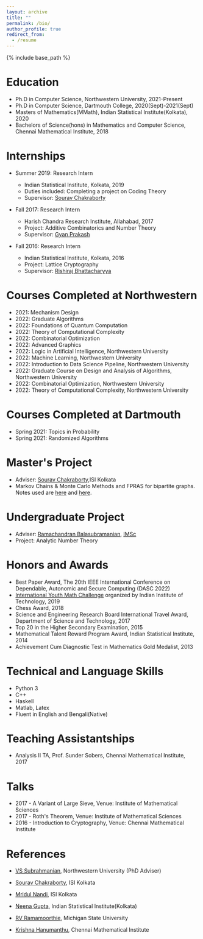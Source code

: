 ```yaml
---
layout: archive
title: ""
permalink: /bio/
author_profile: true
redirect_from:
  - /resume
---
```


{% include base_path %}

Education
======
* Ph.D in Computer Science, Northwestern University, 2021-Present
* Ph.D in Computer Science, Dartmouth College, 2020(Sept)-2021(Sept)
* Masters of Mathematics(MMath), Indian Statistical Institute(Kolkata), 2020
* Bachelors of Science(hons) in Mathematics and Computer Science, Chennai Mathematical Institute, 2018

Internships
======
* Summer 2019: Research Intern
  * Indian Statistical Institute, Kolkata, 2019
  * Duties included: Completing a project on Coding Theory
  * Supervisor: [Sourav Chakraborty](https://www.isical.ac.in/~sourav/)

* Fall 2017: Research Intern
  * Harish Chandra Research Institute, Allahabad, 2017
  * Project: Additive Combinatorics and Number Theory
  * Supervisor: [Gyan Prakash](http://www.hri.res.in/people/Mathematics/gyan)

* Fall 2016: Research Intern
  * Indian Statistical Institute, Kolkata, 2016
  * Project: Lattice Cryptography
  * Supervisor: [Rishiraj Bhattacharyya](http://www.niser.ac.in/~rishi/)

Courses Completed at Northwestern
======
* 2021: Mechanism Design
* 2022: Graduate Algorithms
* 2022: Foundations of Quantum Computation
* 2022: Theory of Computational Complexity
* 2022: Combinatorial Optimization
* 2022: Advanced Graphics
* 2022: Logic in Artificial Intelligence, Northwestern University
* 2022: Machine Learning, Northwestern University
* 2022: Introduction to Data Science Pipeline, Northwestern University
* 2022: Graduate Course on Design and Analysis of Algorithms, Northwestern University
* 2022: Combinatorial Optimization, Northwestern University
* 2022: Theory of Computational Complexity, Northwestern University

Courses Completed at Dartmouth
======
* Spring 2021: Topics in Probability
* Spring 2021: Randomized Algorithms

Master's Project
======
* Adviser: [Sourav Chakraborty](https://www.isical.ac.in/~sourav/),ISI Kolkata
* Markov Chains & Monte Carlo Methods and FPRAS for bipartite graphs. Notes used are [here](https://www.springer.com/gp/book/9783764369460) and [here](https://people.eecs.berkeley.edu/~sinclair/perm.pdf).

Undergraduate Project
======
* Adviser: [Ramachandran Balasubramanian](https://www.imsc.res.in/~balu/), [IMSc](https://www.imsc.res.in/)
* Project: Analytic Number Theory

Honors and Awards
======

* Best Paper Award, The 20th IEEE International Conference on Dependable, Autonomic and Secure Computing (DASC 2022)
* [International Youth Math Challenge](https://iymc.info/en/) organized by Indian Institute of Technology, 2019
* Chess Award, 2018
* Science and Engineering Research Board International Travel Award, Department of Science and Technology, 2017
* Top 20 in the Higher Secondary Examination, 2015
* Mathematical Talent Reward Program Award, Indian Statistical Institute, 2014
* Achievement Cum Diagnostic Test in Mathematics Gold Medalist, 2013

Technical and Language Skills
======
* Python 3
* C++ 
* Haskell
* Matlab, Latex
* Fluent in English and Bengali(Native)

Teaching Assistantships
======

* Analysis II TA, Prof. Sunder Sobers, Chennai Mathematical Institute, 2017

Talks
======

* 2017 - A Variant of Large Sieve, Venue: Institute of Mathematical Sciences
* 2017 - Roth's Theorem, Venue: Institute of Mathematical Sciences
* 2016 - Introduction to Cryptography, Venue: Chennai Mathematical Institute

References
======
* [VS Subrahmanian](https://vssubrah.github.io/), Northwestern University (PhD Adviser)

* [Sourav Chakraborty](https://www.isical.ac.in/~sourav/), ISI Kolkata

* [Mridul Nandi](https://www.isical.ac.in/~mridul/), ISI Kolkata

* [Neena Gupta](https://en.wikipedia.org/wiki/Neena_Gupta_(mathematician)), Indian Statistical Institute(Kolkata)

* [RV Ramamoorthie](https://www.stt.msu.edu/~ramamoor/), Michigan State University

* [Krishna Hanumanthu](https://www.cmi.ac.in/~krishna/), Chennai Mathematical Institute